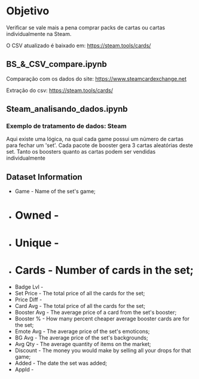 # Objetivo

Verificar se vale mais a pena comprar packs de cartas ou cartas individualmente na Steam.

O CSV atualizado é baixado em: https://steam.tools/cards/


## BS_&_CSV_compare.ipynb

Comparação com os dados do site: https://www.steamcardexchange.net

Extração do csv: https://steam.tools/cards/


## Steam_analisando_dados.ipynb

### Exemplo de tratamento de dados: Steam

Aqui existe uma lógica, na qual cada game possui um número de cartas para fechar um 'set'. Cada pacote de booster gera 3 cartas aleatórias deste set. Tanto os boosters quanto as cartas podem ser vendidas individualmente

## Dataset Information

- Game - Name of the set's game;
- # Owned - 
- # Unique -
- # Cards - Number of cards in the set;
- Badge Lvl -
- Set Price - The total price of all the cards for the set;
- Price Diff -
- Card Avg - The total price of all the cards for the set;
- Booster Avg - The average price of a card from the set's booster;
- Booster % - How many percent cheaper average booster cards are for the set;
- Emote Avg - The average price of the set's emoticons;
- BG Avg - The average price of the set's backgrounds;
- Avg Qty - The average quantity of items on the market;
- Discount - The money you would make by selling all your drops for that game;
- Added - The date the set was added;
- AppId -
